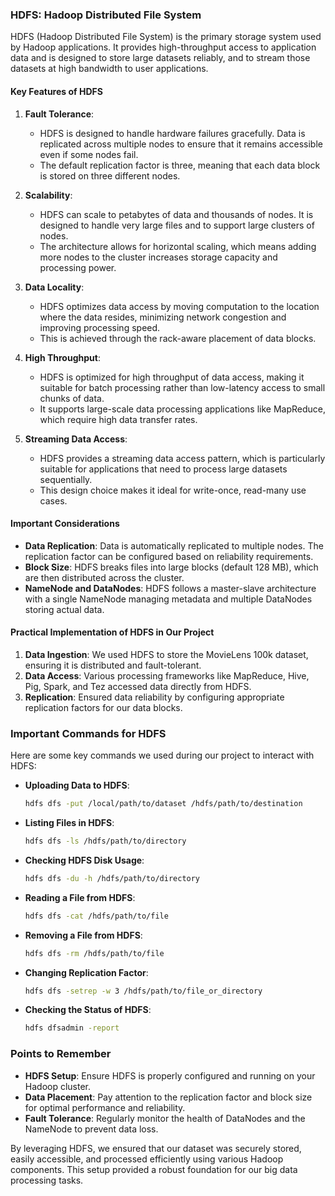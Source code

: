 ### HDFS: Hadoop Distributed File System

HDFS (Hadoop Distributed File System) is the primary storage system used by Hadoop applications. It provides high-throughput access to application data and is designed to store large datasets reliably, and to stream those datasets at high bandwidth to user applications.

#### Key Features of HDFS

1. **Fault Tolerance**:
   - HDFS is designed to handle hardware failures gracefully. Data is replicated across multiple nodes to ensure that it remains accessible even if some nodes fail.
   - The default replication factor is three, meaning that each data block is stored on three different nodes.

2. **Scalability**:
   - HDFS can scale to petabytes of data and thousands of nodes. It is designed to handle very large files and to support large clusters of nodes.
   - The architecture allows for horizontal scaling, which means adding more nodes to the cluster increases storage capacity and processing power.

3. **Data Locality**:
   - HDFS optimizes data access by moving computation to the location where the data resides, minimizing network congestion and improving processing speed.
   - This is achieved through the rack-aware placement of data blocks.

4. **High Throughput**:
   - HDFS is optimized for high throughput of data access, making it suitable for batch processing rather than low-latency access to small chunks of data.
   - It supports large-scale data processing applications like MapReduce, which require high data transfer rates.

5. **Streaming Data Access**:
   - HDFS provides a streaming data access pattern, which is particularly suitable for applications that need to process large datasets sequentially.
   - This design choice makes it ideal for write-once, read-many use cases.

#### Important Considerations

- **Data Replication**: Data is automatically replicated to multiple nodes. The replication factor can be configured based on reliability requirements.
- **Block Size**: HDFS breaks files into large blocks (default 128 MB), which are then distributed across the cluster.
- **NameNode and DataNodes**: HDFS follows a master-slave architecture with a single NameNode managing metadata and multiple DataNodes storing actual data.

#### Practical Implementation of HDFS in Our Project

1. **Data Ingestion**: We used HDFS to store the MovieLens 100k dataset, ensuring it is distributed and fault-tolerant.
2. **Data Access**: Various processing frameworks like MapReduce, Hive, Pig, Spark, and Tez accessed data directly from HDFS.
3. **Replication**: Ensured data reliability by configuring appropriate replication factors for our data blocks.

### Important Commands for HDFS

Here are some key commands we used during our project to interact with HDFS:

- **Uploading Data to HDFS**:
  ```bash
  hdfs dfs -put /local/path/to/dataset /hdfs/path/to/destination
  ```

- **Listing Files in HDFS**:
  ```bash
  hdfs dfs -ls /hdfs/path/to/directory
  ```

- **Checking HDFS Disk Usage**:
  ```bash
  hdfs dfs -du -h /hdfs/path/to/directory
  ```

- **Reading a File from HDFS**:
  ```bash
  hdfs dfs -cat /hdfs/path/to/file
  ```

- **Removing a File from HDFS**:
  ```bash
  hdfs dfs -rm /hdfs/path/to/file
  ```

- **Changing Replication Factor**:
  ```bash
  hdfs dfs -setrep -w 3 /hdfs/path/to/file_or_directory
  ```

- **Checking the Status of HDFS**:
  ```bash
  hdfs dfsadmin -report
  ```

### Points to Remember

- **HDFS Setup**: Ensure HDFS is properly configured and running on your Hadoop cluster.
- **Data Placement**: Pay attention to the replication factor and block size for optimal performance and reliability.
- **Fault Tolerance**: Regularly monitor the health of DataNodes and the NameNode to prevent data loss.

By leveraging HDFS, we ensured that our dataset was securely stored, easily accessible, and processed efficiently using various Hadoop components. This setup provided a robust foundation for our big data processing tasks.